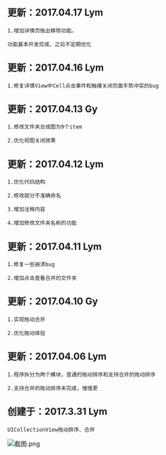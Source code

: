 更新：2017.04.17 Lym
---
    1.增加详情页拖出移除功能。

`功能基本开发完成，之后不定期优化`

更新：2017.04.16 Lym
---
    1.修复详情View中Cell点击事件和触摸关闭页面手势冲突的bug

更新：2017.04.13 Gy
---
    1.修改文件夹合成图为9个item

    2.优化视图关闭效果


更新：2017.04.12 Lym
---
    1.优化代码结构

    2.修改部分不准确命名

    3.增加注释内容

    4.增加修改文件夹名称的功能

更新：2017.04.11 Lym
---
    1.修复一些崩溃bug

    2.增加点击查看合并的文件夹


更新：2017.04.10 Gy
---
    1.实现拖动合并
    
    2.优化拖动体验


更新：2017.04.06 Lym
---
    1.程序拆分为两个模块，普通的拖动排序和支持合并的拖动排序

    2.支持合并的拖动排序未完成，慢慢更


创建于：2017.3.31 Lym
---
    UICollectionView拖动排序、合并

![截图.png](http://upload-images.jianshu.io/upload_images/2024647-c62bab3753a7de3e.png?imageMogr2/auto-orient/strip%7CimageView2/2/w/1240)
